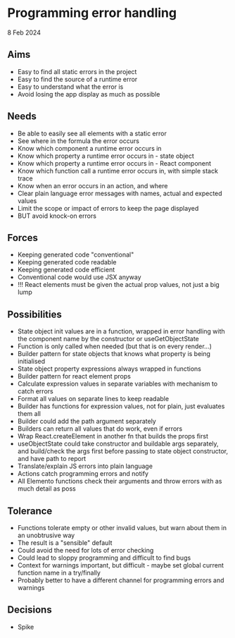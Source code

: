 Programming error handling
==========================

8 Feb 2024

Aims
----

- Easy to find all static errors in the project
- Easy to find the source of a runtime error
- Easy to understand what the error is
- Avoid losing the app display as much as possible

Needs
-----

- Be able to easily see all elements with a static error
- See where in the formula the error occurs
- Know which component a runtime error occurs in
- Know which property a runtime error occurs in - state object
- Know which property a runtime error occurs in - React component
- Know which function call a runtime error occurs in, with simple stack trace
- Know when an error occurs in an action, and where
- Clear plain language error messages with names, actual and expected values
- Limit the scope or impact of errors to keep the page displayed
- BUT avoid knock-on errors

Forces
------

- Keeping generated code "conventional"
- Keeping generated code readable
- Keeping generated code efficient
- Conventional code would use JSX anyway
- !!! React elements must be given the actual prop values, not just a big lump

Possibilities
-------------

- State object init values are in a function, wrapped in error handling with the component name by the constructor or useGetObjectState
- Function is only called when needed (but that is on every render...)
- Builder pattern for state objects that knows what property is being initialised
- State object property expressions always wrapped in functions
- Builder pattern for react element props
- Calculate expression values in separate variables with mechanism to catch errors
- Format all values on separate lines to keep readable
- Builder has functions for expression values, not for plain, just evaluates them all
- Builder could add the path argument separately
- Builders can return all values that do work, even if errors
- Wrap React.createElement in another fn that builds the props first
- useObjectState could take constructor and buildable args separately, and build/check the args first before passing to state object constructor, and have path to report
- Translate/explain JS errors into plain language
- Actions catch programming errors and notify
- All Elemento functions check their arguments and throw errors with as much detail as poss

Tolerance
---------
- Functions tolerate empty or other invalid values, but warn about them in an unobtrusive way
- The result is a "sensible" default
- Could avoid the need for lots of error checking
- Could lead to sloppy programming and difficult to find bugs
- Context for warnings important, but difficult - maybe set global current function name in a try/finally
- Probably better to have a different channel for programming errors and warnings


Decisions
---------

- Spike


